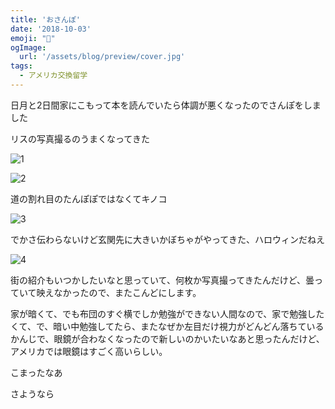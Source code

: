 ```yaml
---
title: 'おさんぽ'
date: '2018-10-03'
emoji: "👒"
ogImage:
  url: '/assets/blog/preview/cover.jpg'
tags:
  - アメリカ交換留学
---
```


日月と2日間家にこもって本を読んでいたら体調が悪くなったのでさんぽをしました

リスの写真撮るのうまくなってきた

![1](/assets/blog/posts/おさんぽ/1.png)

![2](/assets/blog/posts/おさんぽ/2.png)

道の割れ目のたんぽぽではなくてキノコ

![3](/assets/blog/posts/おさんぽ/3.png)

でかさ伝わらないけど玄関先に大きいかぼちゃがやってきた、ハロウィンだねえ

![4](/assets/blog/posts/おさんぽ/4.png)

街の紹介もいつかしたいなと思っていて、何枚か写真撮ってきたんだけど、曇っていて映えなかったので、またこんどにします。

家が暗くて、でも布団のすぐ横でしか勉強ができない人間なので、家で勉強したくて、で、暗い中勉強してたら、またなぜか左目だけ視力がどんどん落ちているかんじで、眼鏡が合わなくなったので新しいのかいたいなあと思ったんだけど、アメリカでは眼鏡はすごく高いらしい。

こまったなあ

さようなら